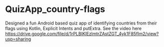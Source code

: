 # QuizApp_country-flags
Designed a fun Android based quiz app of identifying countries from their flags using Kotlin, Explicit Intents and putExtra.
See the video here
https://drive.google.com/file/d/1rPLBIKlEzlmtrZAstZGT_4yk1F85fIm2/view?usp=sharing
